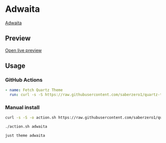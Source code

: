 # Adwaita

[Adwaita](https://github.com/birneee)

## Preview

[Open live preview](https://quartz-themes.github.io/adwaita/)

## Usage

### GitHub Actions

```yaml
- name: Fetch Quartz Theme
  run: curl -s -S https://raw.githubusercontent.com/saberzero1/quartz-themes/master/action.sh | bash -s -- adwaita
```

### Manual install

```bash
curl -s -S -o action.sh https://raw.githubusercontent.com/saberzero1/quartz-themes/master/action.sh

./action.sh adwaita
```

```bash
just theme adwaita
```
